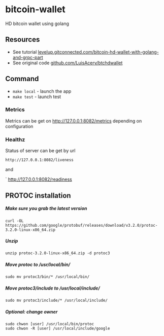 # bitcoin-wallet
HD bitcoin wallet using golang

## Resources

* See tutorial [levelup.gitconnected.com/bitcoin-hd-wallet-with-golang-and-grpc-part](https://levelup.gitconnected.com/bitcoin-hd-wallet-with-golang-and-grpc-part-l-56d8df05c602)
* See original code [github.com/LuisAcerv/btchdwallet](https://github.com/LuisAcerv/btchdwallet)
 

## Command

- `make local` - launch the app
- `make test` - launch test


### Metrics

Metrics can be get on http://127.0.0.1:8082/metrics depending on configuration
  
### Healthz

Status of server can be get by url 

`
http://127.0.0.1:8082/liveness
`

and 

`
http://127.0.0.1:8082/readiness


## PROTOC installation

##### Make sure you grab the latest version
```
curl -OL https://github.com/google/protobuf/releases/download/v3.2.0/protoc-3.2.0-linux-x86_64.zip
``` 

##### Unzip
```  
unzip protoc-3.2.0-linux-x86_64.zip -d protoc3
``` 

##### Move protoc to /usr/local/bin/
```
sudo mv protoc3/bin/* /usr/local/bin/
``` 

##### Move protoc3/include to /usr/local/include/
```
sudo mv protoc3/include/* /usr/local/include/
``` 

##### Optional: change owner
```
sudo chwon [user] /usr/local/bin/protoc
sudo chwon -R [user] /usr/local/include/google


